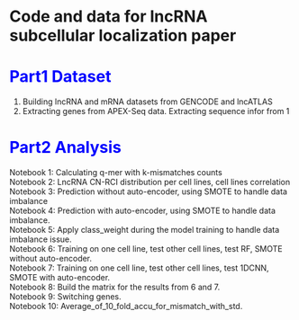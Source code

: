 # Code and data for  lncRNA subcellular localization paper

# <font color="blue"> Part1 Dataset</font>
1. Building lncRNA and mRNA datasets from GENCODE and lncATLAS<br>
2. Extracting genes from APEX-Seq data. Extracting sequence infor from 1<br>

# <font color="blue"> Part2 Analysis</font>
Notebook 1: Calculating q-mer with k-mismatches counts<br>
Notebook 2: LncRNA CN-RCI distribution per cell lines, cell lines correlation<br>
Notebook 3: Prediction without auto-encoder, using SMOTE to handle data imbalance <br>
Notebook 4: Prediction with auto-encoder, using SMOTE to handle data imbalance. <br>
Notebook 5: Apply class_weight during the model training to handle data imbalance issue.<br>
Notebook 6: Training on one cell line, test other cell lines, test RF, SMOTE without auto-encoder.<br>
Notebook 7: Training on one cell line, test other cell lines, test 1DCNN, SMOTE with auto-encoder.<br>
Notebook 8: Build the matrix for the results from 6 and 7.<br>
Notebook 9: Switching genes.<br>
Notebook 10: Average_of_10_fold_accu_for_mismatch_with_std.<br>
